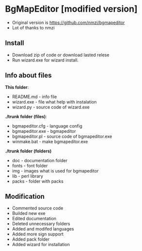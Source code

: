 # BgMapEditor [modified version]
- Original version is https://github.com/nmzi/bgmapeditor
- Lot of thanks to nmzi

## Install 
- Download zip of code or download lasted relese
- Run wizard.exe for wizard install. 

## Info about files
**This folder**:
- README.md - info file
- wizard.exe - file what help with instalation
- wizard.py - source code of wizard.exe

**./trunk folder (files)**:
- bgmapeditor.cfg - language config
- bgmapeditor.exe - bgmapeditor
- bgmapeditor.pl - source code of bgmapeditor.exe
- winmake.bat - make bgmapeditor.exe 

**./trunk folder (folders)**
- doc - documentation folder 
- fonts - font folder
- img - images what is used for bgmapeditor
- lib - perl library
- packs - folder with packs 

## Modification 
- Commented source code
- Builded new exe 
- Edited documentation
- Deleted unnecessary folders
- Added and modifed languages
- Added more sign support
- Added pack folder
- Added wizard for installation
